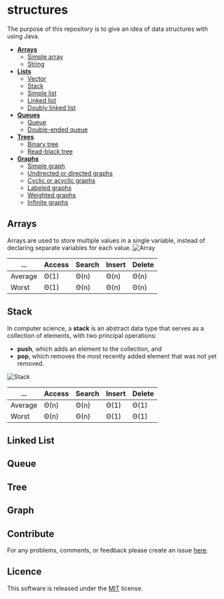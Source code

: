 # structures
The purpose of this repository is to give an idea of data structures with using Java.

- **[Arrays](#Arrays)**
  - [Simple array]()
  - [String]()
- **[Lists](#Lists)**
  - [Vector]()
  - [Stack]()
  - [Simple list]()
  - [Linked list]()
  - [Doubly linked list]()
- **[Queues](#Queues)**
  - [Queue]()
  - [Double-ended queue]()
- **[Trees](#Trees)**
  - [Binary tree]()
  - [Read-black tree]()
- **[Graphs](#Graphs)**
  - [Simple graph]()
  - [Undirected or directed graphs]()
  - [Cyclic or acyclic graphs]()
  - [Labeled graphs]()
  - [Weighted graphs]()
  - [Infinite graphs]()

## Arrays
Arrays are used to store multiple values in a single variable, instead of declaring separate variables for each value.
<img src="https://i.ibb.co/gFcN4Bg/Array.gif" alt="Array">

| ... | Access | Search | Insert | Delete |
| --- | --- | --- | --- | --- |
| Average | Θ(1) |	Θ(n) |	Θ(n) |	Θ(n) |
| Worst |	Θ(1) |	Θ(n) |	Θ(n) |	Θ(n) |

## Stack
In computer science, a **stack** is an abstract data type that serves as a collection of elements, with two principal operations:
- **push**, which adds an element to the collection, and
- **pop**, which removes the most recently added element that was not yet removed.

<img src="https://i.ibb.co/crnqVnJ/Stack.gif" alt="Stack">

| ... | Access | Search | Insert | Delete |
| --- | --- | --- | --- | --- |
| Average | Θ(n) |	Θ(n) |	Θ(1) |	Θ(1) |
| Worst |	Θ(n) |	Θ(n) |	Θ(1) |	Θ(1) |

## Linked List
## Queue
## Tree
## Graph

## Contribute
For any problems, comments, or feedback please create an issue [here](https://github.com/egnaf/structures).
<br>

## Licence
This software is released under the [MIT](http://mitlicense.org) license.
